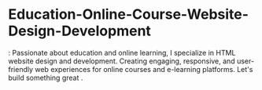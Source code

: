 # Education-Online-Course-Website-Design-Development
: Passionate about education and online learning, I specialize in HTML website design and development. Creating engaging, responsive, and user-friendly web experiences for online courses and e-learning platforms. Let's build something great .
